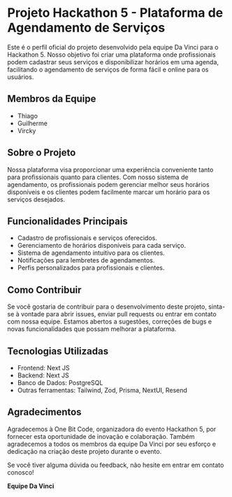 # Projeto Hackathon 5 - Plataforma de Agendamento de Serviços

Este é o perfil oficial do projeto desenvolvido pela equipe Da Vinci para o Hackathon 5. Nosso objetivo foi criar uma plataforma onde profissionais podem cadastrar seus serviços e disponibilizar horários em uma agenda, facilitando o agendamento de serviços de forma fácil e online para os usuários.

## Membros da Equipe
- Thiago
- Guilherme
- Vircky

## Sobre o Projeto
Nossa plataforma visa proporcionar uma experiência conveniente tanto para profissionais quanto para clientes. Com nosso sistema de agendamento, os profissionais podem gerenciar melhor seus horários disponíveis e os clientes podem facilmente marcar um horário para os serviços desejados.

## Funcionalidades Principais
- Cadastro de profissionais e serviços oferecidos.
- Gerenciamento de horários disponíveis para cada serviço.
- Sistema de agendamento intuitivo para os clientes.
- Notificações para lembretes de agendamentos.
- Perfis personalizados para profissionais e clientes.

## Como Contribuir
Se você gostaria de contribuir para o desenvolvimento deste projeto, sinta-se à vontade para abrir issues, enviar pull requests ou entrar em contato com nossa equipe. Estamos abertos a sugestões, correções de bugs e novas funcionalidades que possam melhorar a plataforma.

## Tecnologias Utilizadas
- Frontend: Next JS
- Backend: Next JS
- Banco de Dados: PostgreSQL
- Outras ferramentas: Tailwind, Zod, Prisma, NextUI, Resend

## Agradecimentos
Agradecemos à One Bit Code, organizadora do evento Hackathon 5, por fornecer esta oportunidade de inovação e colaboração. Também agradecemos a todos os membros da equipe Da Vinci por seu esforço e dedicação na criação deste projeto durante o evento.

Se você tiver alguma dúvida ou feedback, não hesite em entrar em contato conosco!

**Equipe Da Vinci**
